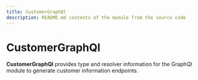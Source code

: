 ```yaml
---
title: CustomerGraphQl
description: README.md contents of the module from the source code
---
```


# CustomerGraphQl

**CustomerGraphQl** provides type and resolver information for the GraphQl module
to generate customer information endpoints.

